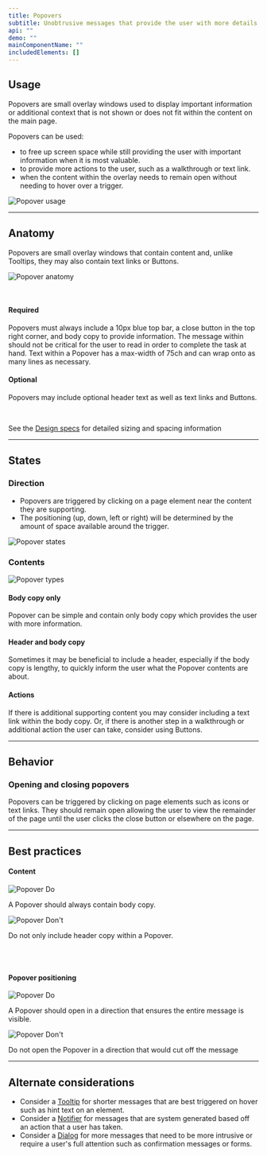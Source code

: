 ```yaml
---
title: Popovers
subtitle: Unobtrusive messages that provide the user with more details.
api: ""
demo: ""
mainComponentName: ""
includedElements: []
---
```

## Usage

Popovers are small overlay windows used to display important information or additional context that is not shown or does not fit within the content on the main page. 

Popovers can be used:

* to free up screen space while still providing the user with important information when it is most valuable.
* to provide more actions to the user, such as a walkthrough or text link.
* when the content within the overlay needs to remain open without needing to hover over a trigger.

![Popover usage](/images/popover_usage.svg)

<hr>

## Anatomy

Popovers are small overlay windows that contain content and, unlike Tooltips, they may also contain text links or Buttons. 

![Popover anatomy](/images/popover_anatomy.svg)

<br>

#### Required

Popovers must always include a 10px blue top bar, a close button in the top right corner, and body copy to provide information.  The message within should not be critical for the user to read in order to complete the task at hand. Text within a Popover has a max-width of 75ch and can wrap onto as many lines as necessary. 

#### Optional

Popovers may include optional header text as well as text links and Buttons.

<br>

See the [](https://xd.adobe.com/view/ef2f902b-219f-4e41-8bba-2bf079fc5969-ba7c/grid)[Design specs](https://www.figma.com/design/n8TDqimJp8aATTFH2UHGjZ/Booster-Design-System?m=auto&node-id=3723-150) for detailed sizing and spacing information

- - -

## States

### Direction

* Popovers are triggered by clicking on a page element near the content they are supporting.
* The positioning (up, down, left or right) will be determined by the amount of space available around the trigger. 

![Popover states](/images/popover-states-1.svg)

### Contents

![Popover types](/images/popover-states-2.svg)

#### Body copy only

Popover can be simple and contain only body copy which provides the user with more information. 

#### Header and body copy

Sometimes it may be beneficial to include a header, especially if the body copy is lengthy, to quickly inform the user what the Popover contents are about. 

#### Actions

If there is additional supporting content you may consider including a text link within the body copy. Or, if there is another step in a walkthrough or additional action the user can take, consider using Buttons. 

- - -

## Behavior

### Opening and closing popovers

Popovers can be triggered by clicking on page elements such as icons or text links. They should remain open allowing the user to view the remainder of the page until the user clicks the close button or elsewhere on the page. 

- - -

## Best practices

#### Content

<docs-grid columns="2">
  <div>

![Popover Do](/images/popover_do.svg)

<docs-do>

A Popover should always contain body copy. 

</docs-do>

  </div>

  <div>

![Popover Don't](/images/popover-dont-1.svg)

<docs-do-not>

Do not only include header copy within a Popover.

</docs-do-not>

  </div>

<br>

</docs-grid>

<br>

#### Popover positioning

<docs-grid columns="2">

   <div>

![Popover Do](/images/popover-do-2.svg)

<docs-do>

A Popover should open in a direction that ensures the entire message is visible. 

</docs-do>

   </div>

   <div>

![Popover Don't](/images/popover-dont-2.svg)

<docs-do-not>

Do not open the Popover in a direction that would cut off the message 

</docs-do-not>

   </div>
</docs-grid>

- - -

## Alternate considerations

* Consider a [Tooltip](/design-system/components/tooltips/) for shorter messages that are best triggered on hover such as hint text on an element.
* Consider a [Notifier](/design-system/components/notifiers/) for messages that are system generated based off an action that a user has taken.
* Consider a [Dialog](/design-system/components/dialogs/) for more messages that need to be more intrusive or require a user's full attention such as confirmation messages or forms.